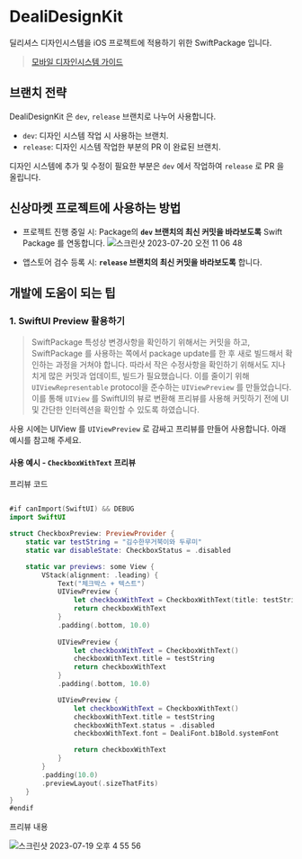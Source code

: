 # DealiDesignKit

딜리셔스 디자인시스템을 iOS 프로젝트에 적용하기 위한 SwiftPackage 입니다. 
> [모바일 디자인시스템 가이드](https://www.figma.com/file/5WsL9kg8fteVvSDUw4L1s6/%5B%EC%8B%A0%EC%83%81%EB%A7%88%EC%BC%93%5D-M_Design-system-Guide?type=design&node-id=1%3A5&t=n9argT42uUZTYYhE-1) 

## 브랜치 전략
DealiDesignKit 은 `dev`, `release` 브랜치로 나누어 사용합니다.
- `dev`: 디자인 시스템 작업 시 사용하는 브랜치.
- `release`: 디자인 시스템 작업한 부분의 PR 이 완료된 브랜치.
  
디자인 시스템에 추가 및 수정이 필요한 부분은 `dev` 에서 작업하여 `release` 로 PR 을 올립니다.

## 신상마켓 프로젝트에 사용하는 방법
- 프로젝트 진행 중일 시: Package의 **`dev` 브랜치의 최신 커밋을 바라보도록** Swift Package 를 연동합니다.
  ![스크린샷 2023-07-20 오전 11 06 48](https://github.com/dealicious-inc/ssm-mobile-ios-design-system/assets/72622744/819880be-37d7-4c3f-80fe-e47e8f7d3b7b)

  
- 앱스토어 검수 등록 시: **`release` 브랜치의 최신 커밋을 바라보도록** 합니다.


## 개발에 도움이 되는 팁
### 1. SwiftUI Preview 활용하기
> SwiftPackage 특성상 변경사항을 확인하기 위해서는 커밋을 하고, SwiftPackage 를 사용하는 쪽에서 package update를 한 후 새로 빌드해서 확인하는 과정을 거쳐야 합니다. 따라서 작은 수정사항을 확인하기 위해서도 지나치게 많은 커밋과 업데이트, 빌드가 필요했습니다. 이를 줄이기 위해 `UIViewRepresentable` protocol을 준수하는 `UIViewPreview` 를 만들었습니다. 이를 통해 `UIView` 를 SwiftUI의 뷰로 변환해 프리뷰를 사용해 커밋하기 전에 UI 및 간단한 인터렉션을 확인할 수 있도록 하였습니다. 

사용 시에는 UIView 를 `UIViewPreview` 로 감싸고 프리뷰를 만들어 사용합니다. 아래 예시를 참고해 주세요. 
#### 사용 예시 - `CheckboxWithText` 프리뷰
프리뷰 코드
```swift

#if canImport(SwiftUI) && DEBUG
import SwiftUI

struct CheckboxPreview: PreviewProvider {
    static var testString = "김수한무거북이와 두루미"
    static var disableState: CheckboxStatus = .disabled

    static var previews: some View {
        VStack(alignment: .leading) {
            Text("체크박스 + 텍스트")
            UIViewPreview {
                let checkboxWithText = CheckboxWithText(title: testString, status: .normal(isSelected: false))
                return checkboxWithText
            }
            .padding(.bottom, 10.0)
            
            UIViewPreview {
                let checkboxWithText = CheckboxWithText()
                checkboxWithText.title = testString
                return checkboxWithText
            }
            .padding(.bottom, 10.0)

            UIViewPreview {
                let checkboxWithText = CheckboxWithText()
                checkboxWithText.title = testString
                checkboxWithText.status = .disabled
                checkboxWithText.font = DealiFont.b1Bold.systemFont

                return checkboxWithText
            }
        }
        .padding(10.0)
        .previewLayout(.sizeThatFits)
    }
}
#endif

```
프리뷰 내용

![스크린샷 2023-07-19 오후 4 55 56](https://github.com/dealicious-inc/ssm-mobile-ios-design-system/assets/72622744/9bb6d1d1-4194-4228-a0df-848aa83b40f1)
